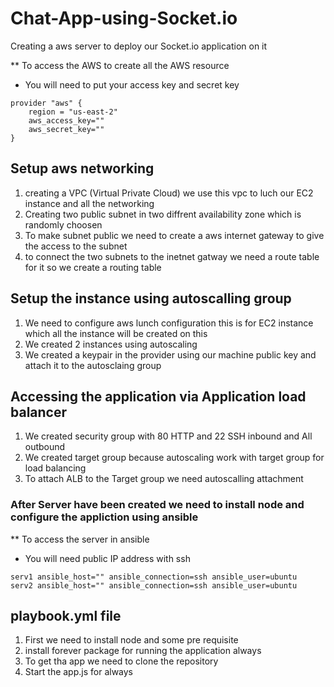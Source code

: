 # Chat-App-using-Socket.io
Creating a aws server to deploy our Socket.io application on it

** To access the AWS to create all the AWS resource
* You will need to put your access key and secret key

```
provider "aws" {
	region = "us-east-2"
    aws_access_key=""
    aws_secret_key=""
}

```
  
## Setup aws networking
1. creating a VPC (Virtual Private Cloud) we use this vpc to luch our EC2 instance and all the networking
2. Creating two public subnet in two diffrent availability zone which is randomly choosen 
3. To make subnet public we need to create a aws internet gateway to give the access to the subnet 
4. to connect the two subnets to the inetnet gatway we need a route table for it so we create a routing table

## Setup the instance using autoscalling group
1. We need to configure aws lunch configuration this is for EC2 instance which all the instance will be created on this
2. We created 2 instances using autoscaling 
3. We created a keypair in the provider using our machine public key and attach it to the autosclaing group

## Accessing the application via Application load balancer
1. We created security group with 80 HTTP and 22 SSH inbound and All outbound
2. We created target group because autoscaling work with target group for load balancing 
3. To attach ALB to the Target group we need autoscalling attachment

### After Server have been created we need to install node and configure the appliction using ansible

** To access the server in ansible 
* You will need public IP address with ssh

```
serv1 ansible_host="" ansible_connection=ssh ansible_user=ubuntu
serv2 ansible_host="" ansible_connection=ssh ansible_user=ubuntu

```

## playbook.yml file 
1. First we need to install node and some pre requisite 
2. install forever package for running the application always
3. To get tha app we need to clone the repository
4. Start the app.js for always 
